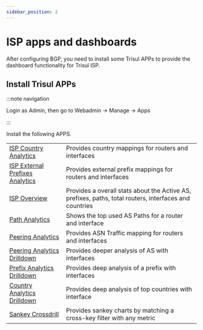 ```yaml
---
sidebar_position: 2
---
```


# ISP apps and dashboards

After configuring BGP, you need to install some Trisul APPs to provide
the dashboard functionality for Trisul ISP.

## Install Trisul APPs

:::note navigation

Login as Admin, then go to Webadmin -\> Manage -\> Apps

:::

Install the following APPS.

|                                                                                                 |                                                                                                        |
| ----------------------------------------------------------------------------------------------- | ------------------------------------------------------------------------------------------------------ |
| [ISP Country Analytics](/docs/ug/isp/isp_analytics_dashboard#isp-country-analytics)             | Provides country mappings for routers and interfaces                                                   |
| [ISP External Prefixes Analytics](/docs/ug/isp/isp_analytics_dashboard#prefix-analytics)        | Provides external prefix mappings for routers and interfaces                                           |
| [ISP Overview](/docs/ug/isp/isp_analytics_dashboard#isp-overview)                               | Provides a overall stats about the Active AS, prefixes, paths, total routers, interfaces and countries |
| [Path Analytics](/docs/ug/isp/isp_analytics_dashboard#path-analytics)                           | Shows the top used AS Paths for a router and interface                                                 |
| [Peering Analytics](/docs/ug/isp/isp_analytics_dashboard#peering-analytics)                     | Provides ASN Traffic mapping for routers and interfaces                                                |
| [Peering Analytics Drilldown](/docs/ug/isp/isp_analytics_dashboard#peering-analytics-drilldown) | Provides deeper analysis of AS with interfaces                                                         |
| [Prefix Analytics Drilldown](/docs/ug/isp/isp_analytics_dashboard#prefix-analytics-drilldown)   | Provides deep analysis of a prefix with interfaces                                                     |
| [Country Analytics Drilldown](/docs/ug/isp/isp_analytics_dashboard#country-analytics-drilldown) | Provides deep analysis of top countries with interface                                                 |
| [Sankey Crossdrill](/docs/ug/isp/isp_analytics_dashboard#sankey-crossdrill)                     | Provides sankey charts by matching a cross-key filter with any metric                                  |
